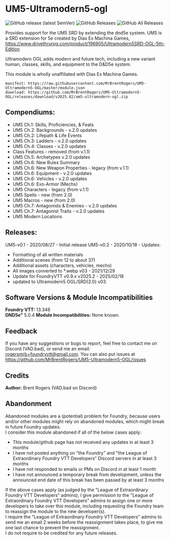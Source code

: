 # UM5-Ultramodern5-ogl
![GitHub release (latest SemVer)](https://img.shields.io/github/v/release/MrBrentRogers/UM5-Ultramodern5-OGL) 
![GitHub Releases](https://img.shields.io/github/downloads/MrBrentRogers/UM5-Ultramodern5-OGL/latest/total)
![GitHub All Releases](https://img.shields.io/github/downloads/MrBrentRogers/UM5-Ultramodern5-OGL/total?label=downloads) 

Provides support for the UM5 SRD by extending the dnd5e system. UM5 is a SRD extension for 5e created by Dias Ex Machina Games, https://www.drivethrurpg.com/product/196905/Ultramodern5SRD-OGL-5th-Edition

Ultramodern OGL adds modern and future tech, including a new variant human, classes, skills, and equipment to the D&D5e system.

This module is wholly unaffiliated with Dias Ex Machina Games.

    manifest: https://raw.githubusercontent.com/MrBrentRogers/UM5-Ultramodern5-OGL/master/module.json
    download: https://github.com/MrBrentRogers/UM5-Ultramodern5-OGL/releases/download/v2025.02/um5-ultramodern-ogl.zip

## Compendiums:
- UM5 Ch.1: Skills, Proficiencies, & Feats
- UM5 Ch.2: Backgrounds - v.2.0 updates
- UM5 Ch.2: Lifepath & Life Events
- UM5 Ch.3: Ladders - v.2.0 updates
- UM5 Ch.4: Classes - v.2.0 updates
- Class Features - removed (from v.1.1)
- UM5 Ch.5: Archetypes v.2.0 updates
- UM5 Ch.6: New Rules Summary
- UM5 Ch.6: New Weapon Properties - legacy (from v.1.1)
- UM5 Ch.6: Equipment - v.2.0 updates
- UM5 Ch.6: Vehicles  - v.2.0 updates
- UM5 Ch.6: Exo-Armor (Mechs)
- UM5 Characters - legacy (from v.1.1)
- UM5 Spells - new (from 2.0)
- UM5 Macros - new (from 2.0)
- UM5 Ch.7: Antagonists & Enemies - v.2.0 updates
- UM5 Ch.7: Antagonist Traits - v.2.0 updates
- UM5 Modern Locations

## Releases:
UM5-v0.1 - 2020/08/27 - Initial release
UM5-v0.2 - 2020/10/18 - Updates:
- Formatting of all written materials
- Additional scenes (from 12 to about 37)
- Additional assets (characters, vehicles, mechs)
- All images converted to *.webp
v03 - 2021/12/29
- Update for FoundryVTT v0.9.x
v2025.2 - 2025/02/18
- updated to Ultramodern5 OGL/SRD(2.0)
v03.

## Software Versions & Module Incompatibilities
<b>Foundry VTT:</b> 13.346<br>
<b>DND5e"</b> 5.0.4
<b>Module Incompatibilities:</b> None known.<br>

## Feedback
If you have any suggestions or bugs to report, feel free to contact me on Discord (VAD.bad), or send me an email: rogersmrb+foundryvtt@gmail.com.
You can also put issues at https://github.com/MrBrentRogers/UM5-Ultramodern5-OGL/issues

## Credits
<b>Author:</b> Brent Rogers (VAD.bad on Discord)<br>

## Abandonment
Abandoned modules are a (potential) problem for Foundry, because users and/or other modules might rely on abandoned modules, which might break in future Foundry updates.<br>
I consider this module abandoned if all of the below cases apply:
<ul>
  <li>This module/github page has not received any updates in at least 3 months</li>
  <li>I have not posted anything on "the Foundry" and "the League of Extraordinary Foundry VTT Developers" Discord servers in at least 3 months</li>
  <li>I have not responded to emails or PMs on Discord in at least 1 month</li>
  <li>I have not announced a temporary break from development, unless the announced end date of this break has been passed by at least 3 months</li>
</ul>
If the above cases apply (as judged by the "League of Extraordinary Foundry VTT Developers" admins), I give permission to the "League of Extraordinary Foundry VTT Developers" admins to assign one or more developers to take over this module, including requesting the Foundry team to reassign the module to the new developer(s).<br>
I require the "League of Extraordinary Foundry VTT Developers" admins to send me an email 2 weeks before the reassignment takes place, to give me one last chance to prevent the reassignment.<br>
I do not require to be credited for any future releases.

